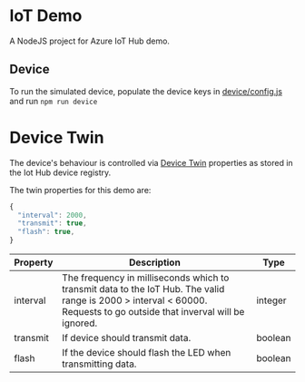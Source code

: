 # IoT Demo
A NodeJS project for Azure IoT Hub demo. 

## Device
To run the simulated device, populate the device keys in [device/config.js](./device/config.js) and run `npm run device`

# Device Twin
The device's behaviour is controlled via [Device Twin](https://docs.microsoft.com/en-us/azure/iot-hub/iot-hub-devguide-device-twins) properties as stored in the Iot Hub device registry. 

The twin properties for this demo are:
```javascript
{
  "interval": 2000,
  "transmit": true,
  "flash": true,
}
```
| Property | Description | Type |
| --- | --- | --- |
| interval | The frequency in milliseconds which to transmit data to the IoT Hub. The valid range is 2000 &gt; interval &lt; 60000. Requests to go outside that inverval will be ignored. | integer |
| transmit | If device should transmit data. | boolean |
| flash | If the device should flash the LED when transmitting data. | boolean |

